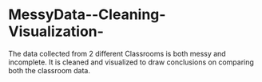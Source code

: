 # MessyData--Cleaning-Visualization-

The data collected from 2 different Classrooms is both messy and incomplete. It is cleaned and visualized to draw conclusions on comparing both the classroom data. 
